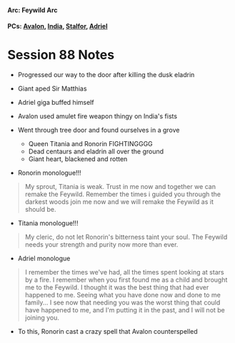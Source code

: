 #### Arc: Feywild Arc
#### PCs: [Avalon](PCs/Current/Avalon.md), [India](PCs/Current/India.md), [Stalfor](PCs/Current/Stalfor.md), [Adriel](PCs/Current/Adriel.md)

# Session 88 Notes
- Progressed our way to the door after killing the dusk eladrin
- Giant aped Sir Matthias
- Adriel giga buffed himself
- Avalon used amulet fire weapon thingy on India's fists
- Went through tree door and found ourselves in a grove
	- Queen Titania and Ronorin FIGHTINGGGG
	- Dead centaurs and eladrin all over the ground
	- Giant heart, blackened and rotten

- Ronorin monologue!!!
> My sprout, Titania is weak. Trust in me now and together we can remake the Feywild. Remember the times i guided you through the darkest woods join me now and we will remake the Feywild as it should be.

- Titania monologue!!!
> My cleric, do not let Ronorin's bitterness taint your soul. The Feywild needs your strength and purity now more than ever.

- Adriel monologue
> I remember the times we've had, all the times spent looking at stars by a fire. I remember when you first found me as a child and brought me to the Feywild. I thought it was the best thing that had ever happened to me. Seeing what you have done now and done to me family... I see now that needing you was the worst thing that could have happened to me, and I'm putting it in the past, and I will not be joining you.

- To this, Ronorin cast a crazy spell that Avalon counterspelled